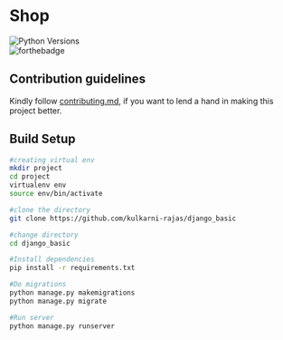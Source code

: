 # Shop
![Python Versions](https://img.shields.io/pypi/pyversions/django.svg?style=flat)
<br>
![forthebadge](https://forthebadge.com/images/badges/made-with-python.svg)<br>


## Contribution guidelines
Kindly follow [contributing.md](contributing.md), if you want to lend a hand in making this project better.

## Build Setup

```bash
#creating virtual env
mkdir project
cd project
virtualenv env
source env/bin/activate

#clone the directory
git clone https://github.com/kulkarni-rajas/django_basic

#change directory
cd django_basic

#Install dependencies
pip install -r requirements.txt

#Do migrations
python manage.py makemigrations
python manage.py migrate

#Run server
python manage.py runserver
```
